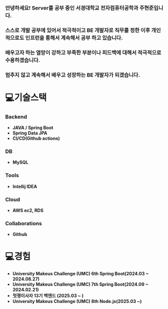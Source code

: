 ### **안녕하세요! Server를 공부 중인 서경대학교 전자컴퓨터공학과 주현준입니다.**

### 스스로 개발 공부에 있어서 적극적이고 BE 개발자로 직무를 정한 이후 개인적으로도 인프런을 통해서 계속해서 공부 하고 있습니다.

### 배우고자 하는 열망이 강하고 부족한 부분이나 피드백에 대해서 적극적으로 수용하겠습니다.

### 멈추지 않고 계속해서 배우고 성장하는 BE 개발자가 되겠습니다.

# 💻기술스택

### Backend

- **JAVA / Spring Boot**
- **Spring Data JPA**
- **CI/CD(Github actions)**

### DB

- **MySQL**

### Tools

- **Intellij IDEA**

### Cloud

- **AWS ec2, RDS**

### Collaborations

- **Github**


# 💻경험

- **University Makeus Challenge (UMC) 6th Spring Boot(2024.03 ~ 2024.08.27)**
- **University Makeus Challenge (UMC) 7th Spring Boot(2024.09 ~ 2024.02.21)**
- **멋쟁이사자 13기 백엔드 (2025.03 ~ )**
- **University Makeus Challenge (UMC) 8th Node.js(2025.03 ~)**
